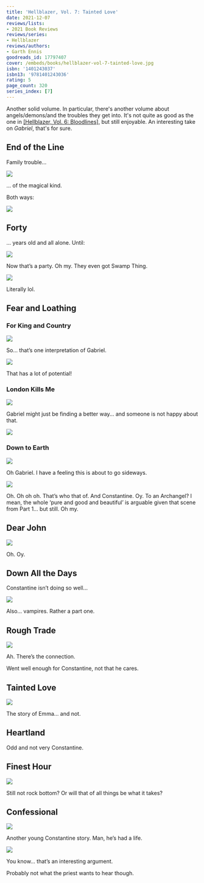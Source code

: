 ```yaml
---
title: 'Hellblazer, Vol. 7: Tainted Love'
date: 2021-12-07
reviews/lists:
- 2021 Book Reviews
reviews/series:
- Hellblazer
reviews/authors:
- Garth Ennis
goodreads_id: 17797407
cover: /embeds/books/hellblazer-vol-7-tainted-love.jpg
isbn: '1401243037'
isbn13: '9781401243036'
rating: 5
page_count: 320
series_index: [7]
---
```

Another solid volume. In particular, there's another volume about angels/demons/and the troubles they get into. It's not quite as good as the one in [[Hellblazer, Vol. 6: Bloodlines]](), but still enjoyable. An interesting take on *Gabriel*, that's for sure. 


## End of the Line
Family trouble…

![](/embeds/books/attachments/hellblazer-7-a6d3d0.png)

… of the magical kind. 

Both ways:

![](/embeds/books/attachments/hellblazer-7-a8e85f.png)

## Forty 
… years old and all alone. Until:

![](/embeds/books/attachments/hellblazer-7-18065b.png)

Now that’s a party. Oh my. They even got Swamp Thing. 

![](/embeds/books/attachments/hellblazer-7-ff7935.png)

Literally lol. 

## Fear and Loathing 
### For King and Country

![](/embeds/books/attachments/hellblazer-7-dcde8c.png)

So… that’s one interpretation of Gabriel. 

![](/embeds/books/attachments/hellblazer-7-39fab7.png)

That has a lot of potential!

### London Kills Me

![](/embeds/books/attachments/hellblazer-7-d843d9.png)

Gabriel might just be finding a better way… and someone is not happy about that. 

![](/embeds/books/attachments/hellblazer-7-e38e8f.png)

### Down to Earth

![](/embeds/books/attachments/hellblazer-7-6bd68c.png)

Oh Gabriel. I have a feeling this is about to go sideways. 

![](/embeds/books/attachments/hellblazer-7-922b5c.png)

Oh. Oh oh oh. That’s who that of. And Constantine. Oy. To an Archangel? I mean, the whole ‘pure and good and beautiful’ is arguable given that scene from Part 1… but still. Oh my. 

## Dear John

![](/embeds/books/attachments/hellblazer-7-7791cf.png)

Oh. Oy. 

## Down All the Days
Constantine isn’t doing so well…

![](/embeds/books/attachments/hellblazer-7-36b5aa.png)

Also… vampires. Rather a part one. 

## Rough Trade

![](/embeds/books/attachments/hellblazer-7-ed689c.png)

Ah. There’s the connection. 

Went well enough for Constantine, not that he cares. 

## Tainted Love

![](/embeds/books/attachments/hellblazer-7-19fb16.png)

The story of Emma… and not. 

## Heartland

Odd and not very Constantine. 

## Finest Hour

![](/embeds/books/attachments/hellblazer-7-259fde.png)

Still not rock bottom? Or will that of all things be what it takes?

## Confessional 
![](/embeds/books/attachments/hellblazer-7-53da4f.png)

Another young Constantine story. Man, he’s had a life. 

![](/embeds/books/attachments/hellblazer-7-bb41d7.png)

You know… that’s an interesting argument. 

Probably not what the priest wants to hear though.